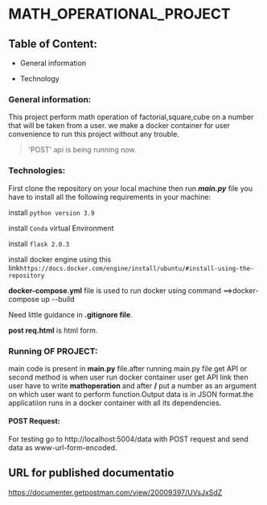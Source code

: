 # MATH_OPERATIONAL_PROJECT
## Table of Content:
- General information

- Technology

### General information:
This project perform math operation of factorial,square,cube on 
a number that will be taken from a user.
we make a docker container for user convenience to run this project 
without any trouble.

>'POST' api is being running now.

### Technologies:
First clone the repository on your local machine  then run ***main.py***
file you have to install all the following requirements in your machine:

install ```python version 3.9```

install ```Conda``` virtual Environment

install ```flask 2.0.3```

install docker engine using this link```https://docs.docker.com/engine/install/ubuntu/#install-using-the-repository``` 
 
**docker-compose.yml** file is used to run docker using command ==>docker-compose up --build

Need little guidance in **.gitignore file**.

**post req.html** is html form.

### Running OF PROJECT:
main code is present in **main.py** file.after running main.py 
file get API or second method is when user run docker container
user get API link then user have to write **mathoperation** and 
after **/** put a number as an argument  on which user want to perform function.Output data is in JSON  format.the applicatiion runs in a docker container with all its dependencies. 
#### POST Request:
 For testing go to http://localhost:5004/data with POST request 
 and send data as www-url-form-encoded.
 
## URL for published documentatio

 https://documenter.getpostman.com/view/20009397/UVsJxSdZ
